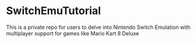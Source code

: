 # SwitchEmuTutorial
This is a private repo for users to delve into Nintendo Switch Emulation with multiplayer support for games like Mario Kart 8 Deluxe
